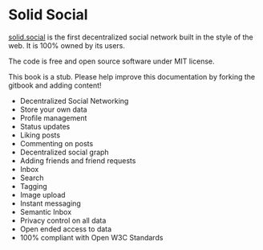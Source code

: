 Solid Social
=======

[solid.social](https://solid.social/) is the first decentralized social network built in the style of the web.  It is 100% owned by its users.

The code is free and open source software under MIT license.

This book is a stub.  Please help improve this documentation by forking the gitbook and adding content!

* Decentralized Social Networking
* Store your own data
* Profile management
* Status updates
* Liking posts
* Commenting on posts
* Decentralized social graph
* Adding friends and friend requests
* Inbox
* Search
* Tagging
* Image upload
* Instant messaging
* Semantic Inbox
* Privacy control on all data
* Open ended access to data
* 100% compliant with Open W3C Standards


